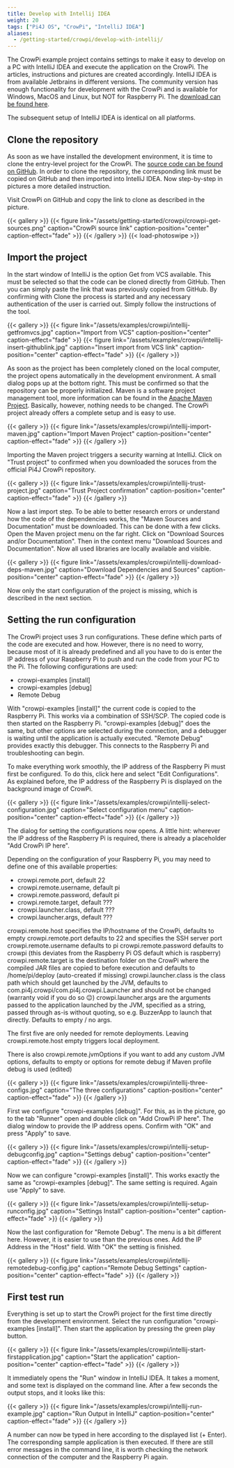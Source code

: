 ```yaml
---
title: Develop with Intellij IDEA
weight: 20
tags: ["Pi4J OS", "CrowPi", "IntelliJ IDEA"]
aliases:
  - /getting-started/crowpi/develop-with-intellij/
---
```


The CrowPi example project contains settings to make it easy to develop on a PC with IntelliJ IDEA and execute the application on the CrowPi. The articles, instructions and pictures are created accordingly. 
IntelliJ IDEA is from available Jetbrains in different versions. The community version has enough functionality for development 
with the CrowPi and is available for Windows, MacOS and Linux, but NOT for Raspberry Pi. The 
[download can be found here](https://www.jetbrains.com/idea/download/).

The subsequent setup of IntelliJ IDEA is identical on all platforms.

## Clone the repository

As soon as we have installed the development environment, it is time to clone the entry-level project for the CrowPi.
The [source code can be found on GitHub](https://github.com/Pi4J/pi4j-example-crowpi). In order to clone the repository, 
the corresponding link must be copied on GitHub and then imported into IntelliJ IDEA. Now step-by-step in pictures a more detailed instruction.

Visit CrowPi on GitHub and copy the link to clone as described in the picture. 

{{< gallery >}}
{{< figure link="/assets/getting-started/crowpi/crowpi-get-sources.png" caption="CrowPi source link" caption-position="center" caption-effect="fade" >}}
{{< /gallery >}}
{{< load-photoswipe >}}

## Import the project

In the start window of IntelliJ is the option Get from VCS available. This must be selected so that the code can be cloned 
directly from GitHub. Then you can simply paste the link that was previously copied from GitHub. By confirming with Clone
the process is started and any necessary authentication of the user is carried out. Simply follow the instructions of the 
tool. 

{{< gallery >}}
{{< figure link="/assets/examples/crowpi/intellij-getfromvcs.jpg" caption="Import from VCS" caption-position="center" caption-effect="fade" >}}
{{< figure link="/assets/examples/crowpi/intellij-insert-githublink.jpg" caption="Insert import from VCS link" caption-position="center" caption-effect="fade" >}}
{{< /gallery >}}

As soon as the project has been completely cloned on the local computer, the project opens automatically in the development
environment. A small dialog pops up at the bottom right. This must be confirmed so that the repository 
can be properly initialized. Maven is a software project management tool, more information can be found in the 
[Apache Maven Project](https://maven.apache.org/). Basically, however, nothing needs to be changed. The CrowPi project
already offers a complete setup and is easy to use. 

{{< gallery >}}
{{< figure link="/assets/examples/crowpi/intellij-import-maven.jpg" caption="Import Maven Project" caption-position="center" caption-effect="fade" >}}
{{< /gallery >}}

Importing the Maven project triggers a security warning at IntelliJ. Click on "Trust project" to confirmed when you
downloaded the soruces from the official Pi4J CrowPi repository. 

{{< gallery >}}
{{< figure link="/assets/examples/crowpi/intellij-trust-project.jpg" caption="Trust Project confirmation" caption-position="center" caption-effect="fade" >}}
{{< /gallery >}}

Now a last import step. To be able to better research errors or understand how the code of the dependencies works, the
"Maven Sources and Documentation" must be downloaded. This can be done with a few clicks. Open the Maven project menu 
on the far right. Click on "Download Sources and/or Documentation". Then in the context menu "Download Sources and 
Documentation". Now all used libraries are locally available and visible. 

{{< gallery >}}
{{< figure link="/assets/examples/crowpi/intellij-download-deps-maven.jpg" caption="Download Dependencies and Sources" caption-position="center" caption-effect="fade" >}}
{{< /gallery >}}

Now only the start configuration of the project is missing, which is described in the next section.

## Setting the run configuration

The CrowPi project uses 3 run configurations. These define which parts of the code are executed and how. 
However, there is no need to worry, because most of it is already predefined and all you have to do is enter the 
IP address of your Raspberry Pi to push and run the code from your PC to the Pi. The following configurations are used:

* crowpi-examples [install]
* crowpi-examples [debug]
* Remote Debug

With "crowpi-examples [install]" the current code is copied to the Raspberry Pi. This works via a combination of 
SSH/SCP. The copied code is then started on the Raspberry Pi. "crowpi-examples [debug]" does the same, but other options 
are selected during the connection, and a debugger is waiting until the application is actually executed. "Remote Debug"
provides exactly this debugger. This connects to the Raspberry Pi and troubleshooting can begin. 

To make everything work smoothly, the IP address of the Raspberry Pi must first be configured. To do this, 
click here and select "Edit Configurations". As explained before, the IP address of the Raspberry Pi is displayed on 
the background image of CrowPi.

{{< gallery >}}
{{< figure link="/assets/examples/crowpi/intellij-select-configuration.jpg" caption="Select configuration menu" caption-position="center" caption-effect="fade" >}}
{{< /gallery >}}

The dialog for setting the configurations now opens. A little hint: wherever the IP address of the Raspberry Pi 
is required, there is already a placeholder "Add CrowPi IP here". 

Depending on the configuration of your Raspberry Pi, you may need to define one of this available properties:

* crowpi.remote.port, default 22
* crowpi.remote.username, default pi
* crowpi.remote.password, default pi
* crowpi.remote.target, default ???
* crowpi.launcher.class, default ???
* crowpi.launcher.args, default ???

crowpi.remote.host specifies the IP/hostname of the CrowPi, defaults to empty
crowpi.remote.port defaults to 22 and specifies the SSH server port
crowpi.remote.username defaults to pi
crowpi.remote.password defaults to crowpi (this deviates from the Raspberry Pi OS default which is raspberry)
crowpi.remote.target is the destination folder on the CrowPi where the compiled JAR files are copied to before execution and defaults to /home/pi/deploy (auto-created if missing)
crowpi.launcher.class is the class path which should get launched by the JVM, defaults to com.pi4j.crowpi/com.pi4j.crowpi.Launcher and should not be changed (warranty void if you do so :wink:)
crowpi.launcher.args are the arguments passed to the application launched by the JVM, specified as a string, passed through as-is without quoting, so e.g. BuzzerApp to launch that directly. Defaults to empty / no args.

The first five are only needed for remote deployments. Leaving crowpi.remote.host empty triggers local deployment.

There is also crowpi.remote.jvmOptions if you want to add any custom JVM options, defaults to empty or options for remote debug if Maven profile debug is used (edited)

{{< gallery >}}
{{< figure link="/assets/examples/crowpi/intellij-three-configs.jpg" caption="The three configurations" caption-position="center" caption-effect="fade" >}}
{{< /gallery >}}

First we configure "crowpi-examples [debug]". For this, as in the picture, go to the tab "Runner" open and double click
on "Add CrowPi IP here". The dialog window to provide the IP address opens. Confirm with "OK" and press "Apply"
to save. 

{{< gallery >}}
{{< figure link="/assets/examples/crowpi/intellij-setup-debugconfig.jpg" caption="Settings debug" caption-position="center" caption-effect="fade" >}}
{{< /gallery >}}

Now we can configure "crowpi-examples [install]". This works exactly the same as "crowpi-examples [debug]". The same 
setting is required. Again use "Apply" to save. 

{{< gallery >}}
{{< figure link="/assets/examples/crowpi/intellij-setup-runconfig.jpg" caption="Settings Install" caption-position="center" caption-effect="fade" >}}
{{< /gallery >}}

Now the last configuration for "Remote Debug". The menu is a bit different here. However, it is easier to use than 
the previous ones. Add the IP Address in the "Host" field. With "OK" the setting is finished. 

{{< gallery >}}
{{< figure link="/assets/examples/crowpi/intellij-remotedebug-config.jpg" caption="Remote Debug Settings" caption-position="center" caption-effect="fade" >}}
{{< /gallery >}}

## First test run

Everything is set up to start the CrowPi project for the first time directly from the development environment. Select 
the run configuration "crowpi-examples [install]". Then start the application by pressing the green play button. 

{{< gallery >}}
{{< figure link="/assets/examples/crowpi/intellij-start-firstapplication.jpg" caption="Start the application" caption-position="center" caption-effect="fade" >}}
{{< /gallery >}}

It immediately opens the "Run" window in IntelliJ IDEA. It takes a moment, and some text is displayed on the command line. 
After a few seconds the output stops, and it looks like this: 

{{< gallery >}}
{{< figure link="/assets/examples/crowpi/intellij-run-example.jpg" caption="Run Output in IntelliJ" caption-position="center" caption-effect="fade" >}}
{{< /gallery >}}

A number can now be typed in here according to the displayed list (+ Enter). The corresponding sample application is then 
executed. If there are still error messages in the command line, it is worth checking the network connection of the 
computer and the Raspberry Pi again.
